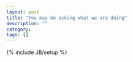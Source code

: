 ```yaml
---
layout: post
title: "You may be asking what we are doing"
description: ""
category: 
tags: []
---
```

{% include JB/setup %}
